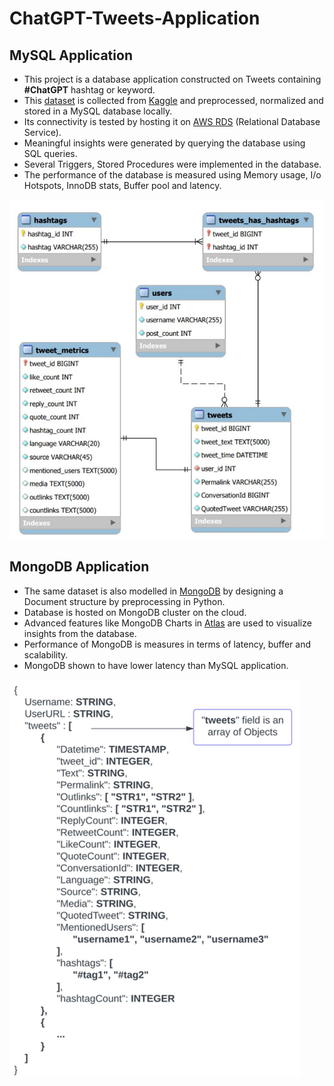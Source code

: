 # ChatGPT-Tweets-Application

## MySQL Application

- This project is a database application constructed on Tweets containing **#ChatGPT** hashtag or keyword. 
- This [dataset](https://www.kaggle.com/datasets/tariqsays/chatgpt-twitter-dataset/) is collected from [Kaggle](https://www.kaggle.com/) and preprocessed, normalized and stored in a MySQL database locally. 
- Its connectivity is tested by hosting it on [AWS RDS](https://aws.amazon.com/rds/) (Relational Database Service).
- Meaningful insights were generated by querying the database using SQL queries.
- Several Triggers, Stored Procedures were implemented in the database.
- The performance of the database is measured using Memory usage, I/o Hotspots, InnoDB stats, Buffer pool and latency.

![image](./assets/sql-er-diagram.png)

## MongoDB Application

- The same dataset is also modelled in [MongoDB](https://www.mongodb.com/) by designing a Document structure by preprocessing in Python.
- Database is hosted on MongoDB cluster on the cloud.
- Advanced features like MongoDB Charts in [Atlas](https://www.mongodb.com/atlas) are used to visualize insights from the database.
- Performance of MongoDB is measures in terms of latency, buffer and scalability.
- MongoDB shown to have lower latency than MySQL application. 

![image](./assets/mongo-doc-diagram.png)